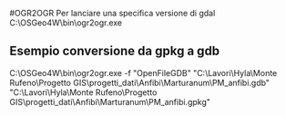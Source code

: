 #OGR2OGR
Per lanciare una specifica versione di gdal C:\OSGeo4W\bin\ogr2ogr.exe

## Esempio conversione da gpkg a gdb
C:\OSGeo4W\bin\ogr2ogr.exe -f "OpenFileGDB" "C:\Lavori\Hyla\Monte Rufeno\Progetto GIS\progetti_dati\Anfibi\Marturanum\PM_anfibi.gdb" "C:\Lavori\Hyla\Monte Rufeno\Progetto GIS\progetti_dati\Anfibi\Marturanum\PM_anfibi.gpkg"

